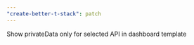 ```yaml
---
"create-better-t-stack": patch
---
```


Show privateData only for selected API in dashboard template
